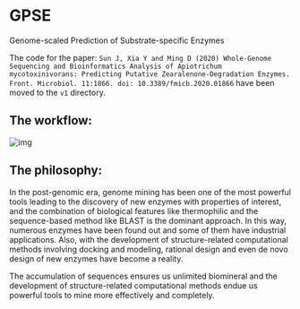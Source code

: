 # GPSE
Genome-scaled Prediction of Substrate-specific Enzymes

The code for the paper: `Sun J, Xia Y and Ming D (2020) Whole-Genome Sequencing and Bioinformatics Analysis of Apiotrichum mycotoxinivorans: Predicting Putative Zearalenone-Degradation Enzymes. Front. Microbiol. 11:1866. doi: 10.3389/fmicb.2020.01866` have been moved to the `v1` directory.

## The workflow:

![img](/img/GASSER.svg)

## The philosophy:

In the post-genomic era, genome mining has been one of the most powerful tools leading to the discovery of new enzymes with properties of interest, and the combination of biological features like thermophilic and the sequence-based method like BLAST is the dominant approach. In this way, numerous enzymes have been found out and some of them have industrial applications. Also, with the development of structure-related computational methods involving docking and modeling, rational design and even de novo design of new enzymes have become a reality.

The accumulation of sequences ensures us unlimited biomineral and the development of structure-related computational methods endue us powerful tools to mine more effectively and completely.